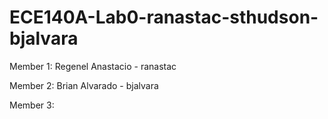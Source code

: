 # ECE140A-Lab0-ranastac-sthudson-bjalvara
Member 1: Regenel Anastacio - ranastac

Member 2: Brian Alvarado - bjalvara 

Member 3:
